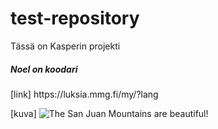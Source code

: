 # test-repository
Tässä on Kasperin projekti
<h5>Noel on koodari</h5>
[link] https://luksia.mmg.fi/my/?lang

[kuva] ![The San Juan Mountains are beautiful!](/assets/images/san-juan-mountains.jpg "San Juan Mountains")
